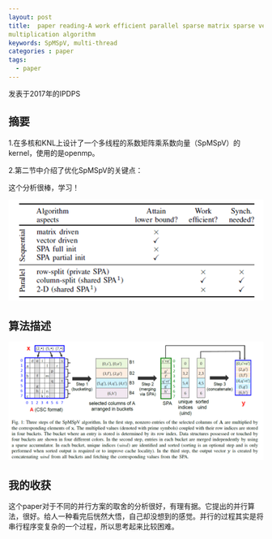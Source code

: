 ```yaml
---
layout: post
title:  paper reading-A work efficient parallel sparse matrix sparse vector
multiplication algorithm
keywords: SpMSpV, multi-thread
categories : paper
tags:
  - paper
---
```


发表于2017年的IPDPS

## 摘要
1.在多核和KNL上设计了一个多线程的系数矩阵乘系数向量（SpMSpV）的kernel，使用的是openmp。

2.第二节中介绍了优化SpMSpV的关键点：

这个分析很棒，学习！

![](/images/paper/spmspv-keypoints.PNG)


## 算法描述


![](/images/paper/spmspv.PNG)


## 我的收获

这个paper对于不同的并行方案的取舍的分析很好，有理有据。它提出的并行算法，很好。给人一种看完后恍然大悟，自己却没想到的感觉。并行的过程其实是将串行程序变复杂的一个过程，所以思考起来比较困难。




    